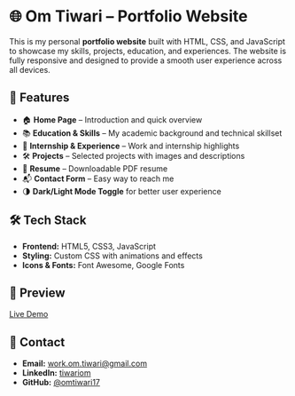 # 🌐 Om Tiwari – Portfolio Website

This is my personal **portfolio website** built with HTML, CSS, and JavaScript to showcase my skills, projects, education, and experiences.
The website is fully responsive and designed to provide a smooth user experience across all devices.

## 🚀 Features

* 🏠 **Home Page** – Introduction and quick overview
* 📚 **Education & Skills** – My academic background and technical skillset
* 💼 **Internship & Experience** – Work and internship highlights
* 🛠️ **Projects** – Selected projects with images and descriptions
* 📄 **Resume** – Downloadable PDF resume
* 📬 **Contact Form** – Easy way to reach me
* 🌗 **Dark/Light Mode Toggle** for better user experience

## 🛠️ Tech Stack

* **Frontend:** HTML5, CSS3, JavaScript
* **Styling:** Custom CSS with animations and effects
* **Icons & Fonts:** Font Awesome, Google Fonts

## 📸 Preview

[Live Demo](https://omtiwari17.github.io/my-portfolio/)

## 📧 Contact

* **Email:** [work.om.tiwari@gmail.com](mailto:work.om.tiwari@gmail.com)
* **LinkedIn:** [tiwariom](https://www.linkedin.com/in/tiwariom/)
* **GitHub:** [@omtiwari17](https://github.com/omtiwari17)
